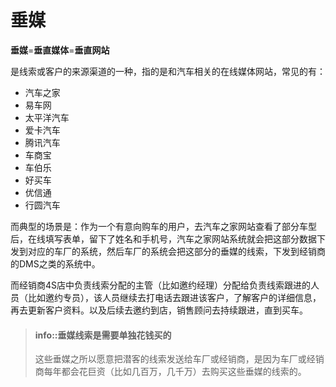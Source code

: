 # 垂媒

**垂媒**=**垂直媒体**=**垂直网站**

是线索或客户的来源渠道的一种，指的是和汽车相关的在线媒体网站，常见的有：

* 汽车之家
* 易车网
* 太平洋汽车
* 爱卡汽车
* 腾讯汽车
* 车商宝
* 车伯乐
* 好买车
* 优信通
* 行圆汽车

而典型的场景是：作为一个有意向购车的用户，去汽车之家网站查看了部分车型后，在线填写表单，留下了姓名和手机号，汽车之家网站系统就会把这部分数据下发到对应的车厂的系统，然后车厂的系统会把这部分的垂媒的线索，下发到经销商的DMS之类的系统中。

而经销商4S店中负责线索分配的主管（比如邀约经理）分配给负责线索跟进的人员（比如邀约专员），该人员继续去打电话去跟进该客户，了解客户的详细信息，再去更新客户资料。以及后续去邀约到店，销售顾问去持续跟进，直到买车。

> #### info::垂媒线索是需要单独花钱买的
>
> 这些垂媒之所以愿意把潜客的线索发送给车厂或经销商，是因为车厂或经销商每年都会花巨资（比如几百万，几千万）去购买这些垂媒的线索的。
